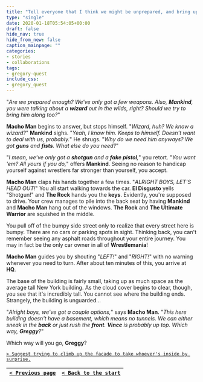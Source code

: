 ```yaml
---
title: "Tell everyone that I think we might be unprepared, and bring up what Mankind told me about The Undertaker and the explosions in the Wilds."
type: "single"
date: 2020-01-18T05:54:05+00:00
draft: false
hide_nav: true
hide_from_new: false
caption_mainpage: ""
categories:
- stories
- collaborations
tags:
- gregory-quest
include_css:
- gregory_quest
---
```


"*Are we prepared enough? We've only got a few weapons. Also, **Mankind**, you were talking about a **wizard** out in the wilds, right? Should we try to bring him along too?*"

**Macho Man** begins to answer, but stops himself. "*Wizard, huh? We know a wizard?*" **Mankind** sighs. "*Yeah, I know him. Keeps to himself. Doesn't want to deal with us, probably.*" He shrugs. "*Why do we need him anyways? We got **guns** and **fists**. What else do you need?*"

"*I mean, we've only got a **shotgun** and a **fake pistol**,*" you retort. "*You want 'em? All yours if you do,*" offers **Mankind**. Seeing no reason to handicap yourself against wrestlers far stronger than yourself, you accept.

**Macho Man** claps his hands together a few times. "*ALRIGHT BOYS, LET'S HEAD OUT!*" You all start walking towards the car. **El Disgusto** yells "Shotgun!" and **The Rock** hands you the **keys**. Evidently, you're supposed to drive. Your crew manages to pile into the back seat by having **Mankind** and **Macho Man** hang out of the windows. **The Rock** and **The Ultimate Warrior** are squished in the middle.

You pull off of the bumpy side street only to realize that every street here is bumpy. There are no cars or parking spots in sight. Thinking back, you can't remember seeing any asphalt roads throughout your entire journey. You may in fact be the only car owner in all of **Wrestlemania**!

**Macho Man** guides you by shouting "*LEFT!*" and "*RIGHT!*" with no warning whenever you need to turn. After about ten minutes of this, you arrive at **HQ**.

The base of the building is fairly small, taking up as much space as the average tall New York building. As the cloud cover begins to clear, though, you see that it's incredibly tall. You cannot see where the building ends. Strangely, the building is unguarded…

"*Alright boys, we've got a couple options,*" says **Macho Man**. "*This here building doesn't have a basement, which means no tunnels. We can either sneak in the **back** or just rush the **front**. **Vince** is probably up top. Which way, **Greggy**?*"

Which way will you go, **Greggy**?

[``> Suggest trying to climb up the facade to take whoever's inside by surprise.``](../46)

|[``< Previous page``](../44)|[``< Back to the start``](../)|
|---|---|